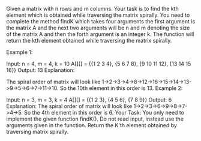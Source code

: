 Given a matrix with n rows and m columns. Your task is to find the kth element which is obtained while traversing the matrix spirally. You need to complete the method findK which takes four arguments the first argument is the matrix A and the next two arguments will be n and m denoting the size of the matrix A and then the forth argument is an integer k. The function will return the kth element obtained while traversing the matrix spirally.

Example 1:

Input:
n = 4, m = 4, k = 10
A[][] = {{1  2  3  4},
         {5  6  7  8},
         {9  10 11 12},
         {13 14 15 16}}
Output:
13
Explanation:

The spiral order of matrix will look like 1->2->3->4->8->12->16->15->14->13->9->5->6->7->11->10. So the 10th element in this order is 13. 
Example 2:

Input:
n = 3, m = 3, k = 4
A[][] = {{1 2 3},
         {4 5 6},
         {7 8 9}}
Output:
6
Explanation:
The spiral order of matrix will look like 1->2->3->6->9->8->7->4->5. So the 4th element in this order is 6.
Your Task:
You only need to implement the given function findK(). Do not read input, instead use the arguments given in the function. Return the K'th element obtained by traversing matrix spirally.